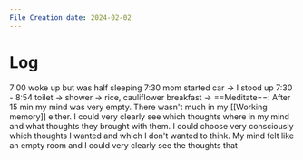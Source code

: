 ```yaml
---
File Creation date: 2024-02-02
---
```

# Log
7:00 woke up but was half sleeping
7:30 mom started car -> I stood up
7:30 - 8:54 toilet -> shower -> rice, cauliflower breakfast -> ==Meditate==:
After 15 min my mind was very empty. There wasn't much in my [[Working memory]] either. I could very clearly see which thoughts where in my mind and what thoughts they brought with them. I could choose very consciously which thoughts I wanted and which I don't wanted to think. My mind felt like an empty room and I could very clearly see the thoughts that 